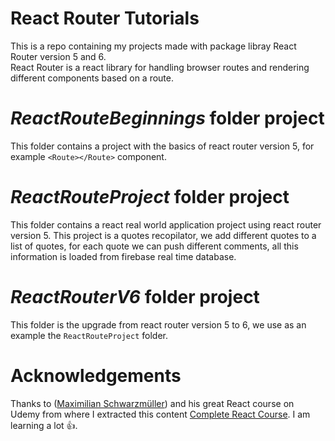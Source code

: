 # React Router Tutorials

This is a repo containing my projects made with package libray React Router version 5 and 6.  
React Router is a react library for handling browser routes and rendering different components based on a route.

# _ReactRouteBeginnings_ folder project

This folder contains a project with the basics of react router version 5, for example `<Route></Route>` component.

# _ReactRouteProject_ folder project

This folder contains a react real world application project using react router version 5. This project is a quotes recopilator, we add different quotes to a list of quotes, for each quote we can push different comments, all this information is loaded from firebase real time database.

# _ReactRouterV6_ folder project

This folder is the upgrade from react router version 5 to 6, we use as an example the `ReactRouteProject` folder.

# Acknowledgements

Thanks to ([Maximilian Schwarzmüller](https://www.linkedin.com/in/maximilian-schwarzmueller/)) and his great React course on Udemy from where I extracted this content [Complete React Course](https://www.udemy.com/course/react-the-complete-guide-incl-redux/). I am learning a lot 👍.

